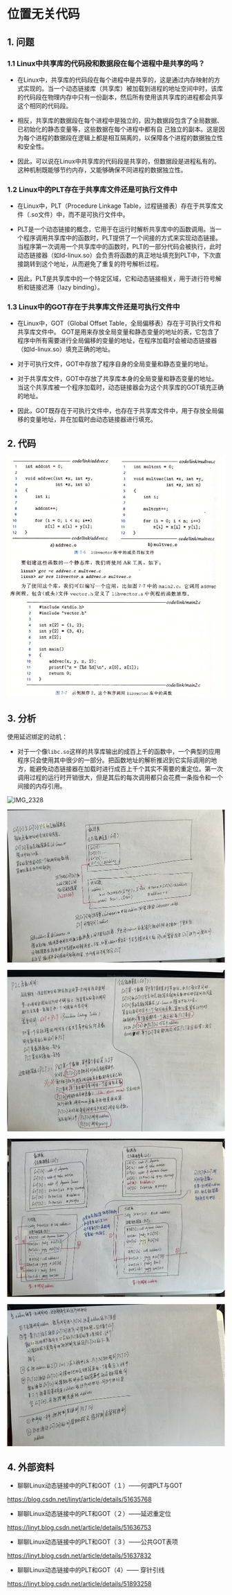 # 位置无关代码

## 1. 问题

### 1.1 Linux中共享库的代码段和数据段在每个进程中是共享的吗？

+ 在Linux中，共享库的代码段在每个进程中是共享的，这是通过内存映射的方式实现的。当一个动态链接库（共享库）被加载到进程的地址空间中时，该库的代码段在物理内存中只有一份副本，然后所有使用该共享库的进程都会共享这个相同的代码段。

+ 相反，共享库的数据段在每个进程中是独立的，因为数据段包含了全局数据、已初始化的静态变量等，这些数据在每个进程中都有自  己独立的副本。这是因为每个进程的数据段在逻辑上都是相互隔离的，以保障各个进程的数据独立性和安全性。

+ 因此，可以说在Linux中共享库的代码段是共享的，但数据段是进程私有的。这种机制既能够节约内存，又能够确保不同进程的数据独立性。

### 1.2 Linux中的PLT存在于共享库文件还是可执行文件中

+ 在Linux中，PLT（Procedure Linkage Table，过程链接表）存在于共享库文件（.so文件）中，而不是可执行文件中。

+ PLT是一个动态链接的概念，它用于在运行时解析共享库中的函数调用。当一个程序调用共享库中的函数时，PLT提供了一个间接的方式来实现动态链接。当程序第一次调用一个共享库中的函数时，PLT的一部分代码会被执行，此时动态链接器（如ld-linux.so）会负责将函数的真正地址填充到PLT中，下次直接跳转到这个地址，从而避免了重复的符号解析过程。

+ 因此，PLT是共享库中的一个特定区域，它和动态链接相关，用于进行符号解析和链接迟滞（lazy binding）。

### 1.3 Linux中的GOT存在于共享库文件还是可执行文件中

+ 在Linux中，GOT（Global Offset Table，全局偏移表）存在于可执行文件和共享库文件中。 GOT是用来存放全局变量和静态变量的地址的表，它包含了程序中所有需要进行全局偏移的变量的地址，在程序加载时会被动态链接器（如ld-linux.so）填充正确的地址。

+ 对于可执行文件，GOT中存放了程序自身的全局变量和静态变量的地址。

+ 对于共享库文件，GOT中存放了共享库本身的全局变量和静态变量的地址。 当这个共享库被一个程序加载时，动态链接器会为这个共享库的GOT填充正确的地址。

+ 因此，GOT既存在于可执行文件中，也存在于共享库文件中，用于存放全局偏移的变量地址，并在加载时由动态链接器进行填充。

## 2. 代码

![image-20240312112413879](位置无关代码.assets/image-20240312112413879.png) 

## 3. 分析

使用延迟绑定的动机：

+ 对于一个像`libc.so`这样的共享库输出的成百上千的函数中，一个典型的应用程序只会使用其中很少的一部分。把函数地址的解析推迟到它实际调用的地方，能避免动态链接器在加载时进行成百上千个其实不需要的重定位。第一次调用过程的运行时开销很大，但是其后的每次调用都只会花费一条指令和一个间接的内存引用。

![IMG_2328](位置无关代码.assets/IMG_2328.jpg) 

![IMG_2329](位置无关代码.assets/IMG_2329.jpg) 

![IMG_2331](位置无关代码.assets/IMG_2331.jpg) 

![IMG_2334](位置无关代码.assets/IMG_2334.jpg)  

![IMG_2333](位置无关代码.assets/IMG_2333.jpg) 

## 4. 外部资料

+ 聊聊Linux动态链接中的PLT和GOT（１）——何谓PLT与GOT

https://blog.csdn.net/linyt/article/details/51635768

+ 聊聊Linux动态链接中的PLT和GOT（２）——延迟重定位

https://linyt.blog.csdn.net/article/details/51636753

+ 聊聊Linux动态链接中的PLT和GOT（３）——公共GOT表项

https://linyt.blog.csdn.net/article/details/51637832

+ 聊聊Linux动态链接中的PLT和GOT（4）—— 穿针引线

https://linyt.blog.csdn.net/article/details/51893258



